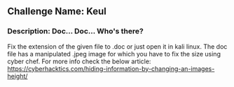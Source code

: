 ## Challenge Name: Keul
### Description: Doc... Doc... Who's there?

Fix the extension of the given file to .doc or just open it in kali linux. The doc file has a manipulated .jpeg image for which you have to fix the size using cyber chef. For more info check the below article:
https://cyberhacktics.com/hiding-information-by-changing-an-images-height/

